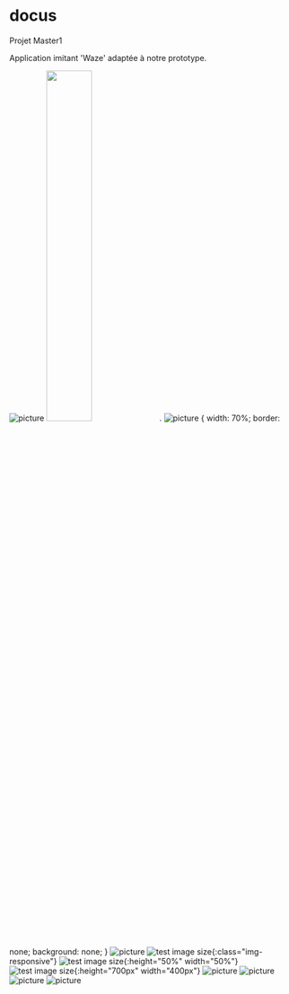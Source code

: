 # docus
Projet Master1

Application imitant 'Waze' adaptée à notre prototype. 

![picture](images/home.jpg) <img src="image" width="40%">.
![picture](images/recherche.jpg) {
  width: 70%;
  border: none;
  background: none;
}
![picture](images/mouvement.jpg) <!-- .element height="50%" width="50%" -->
![test image size](images/pins.jpg){:class="img-responsive"}
![test image size](images/pins.jpg){:height="50%" width="50%"}
![test image size](images/pins.jpg){:height="700px" width="400px"}
![picture](images/pins.jpg)
![picture](images/pins2.jpg)
![picture](images/itinéraire.jpg)
![picture](images/projet.png)




